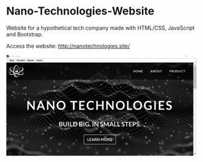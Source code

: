 # Nano-Technologies-Website
Website for a hypothetical tech company made with HTML/CSS, JavaScript and Bootstrap.

Access the website: http://nanotechnologies.site/

![](images/nanobrowser.png)
